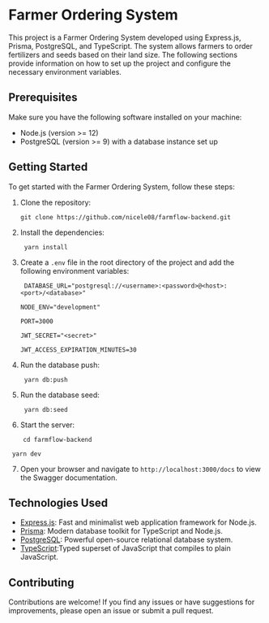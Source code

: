 # Farmer Ordering System

This project is a Farmer Ordering System developed using Express.js, Prisma, PostgreSQL, and TypeScript. The system allows farmers to order fertilizers and seeds based on their land size. The following sections provide information on how to set up the project and configure the necessary environment variables.

## Prerequisites

Make sure you have the following software installed on your machine:

- Node.js (version >= 12)
- PostgreSQL (version >= 9) with a database instance set up

## Getting Started

To get started with the Farmer Ordering System, follow these steps:

1. Clone the repository:

   ```shell
   git clone https://github.com/nicele08/farmflow-backend.git
   ```

2. Install the dependencies:

   ```shell
    yarn install
   ```

3. Create a `.env` file in the root directory of the project and add the following environment variables:

   ```shell
    DATABASE_URL="postgresql://<username>:<password>@<host>:<port>/<database>"
   ```

   ```
   NODE_ENV="development"
   ```

   ```
   PORT=3000
   ```

   ```
   JWT_SECRET="<secret>"
   ```

   ```
   JWT_ACCESS_EXPIRATION_MINUTES=30
   ```

4. Run the database push:

   ```shell
    yarn db:push
   ```

5. Run the database seed:

   ```shell
    yarn db:seed
   ```

6. Start the server:

```shell
    cd farmflow-backend
```

```shell
 yarn dev
```

7. Open your browser and navigate to `http://localhost:3000/docs` to view the Swagger documentation.

## Technologies Used

- [Express.js](https://expressjs.com/): Fast and minimalist web application framework for Node.js.
- [Prisma](https://www.prisma.io/): Modern database toolkit for TypeScript and Node.js.
- [PostgreSQL](https://www.postgresql.org/): Powerful open-source relational database system.
- [TypeScript](https://www.typescriptlang.org/):Typed superset of JavaScript that compiles to plain JavaScript.

## Contributing

Contributions are welcome! If you find any issues or have suggestions for improvements, please open an issue or submit a pull request.
